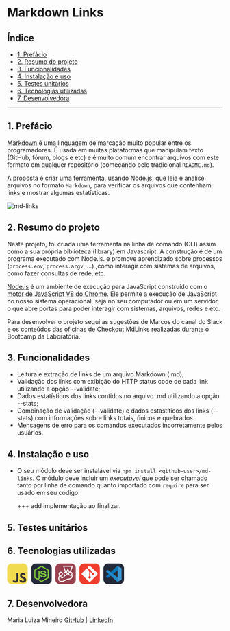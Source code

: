 # Markdown Links

## Índice

* [1. Prefácio](#1-prefácio)
* [2. Resumo do projeto](#2-resumo-do-projeto)
* [3. Funcionalidades ](#3-funcionalidades)
* [4. Instalação e uso](#4-instalação-e-uso)
* [5. Testes unitários](#5-testes-unitários)
* [6. Tecnologias utilizadas](#6-tecnologias-utilizadas)
* [7. Desenvolvedora](#7-desenvolvedora)


***

## 1. Prefácio

[Markdown](https://pt.wikipedia.org/wiki/Markdown) é uma linguagem de marcação
muito popular entre os programadores. É usada em muitas plataformas que
manipulam texto (GitHub, fórum, blogs e etc) e é muito comum encontrar arquivos
com este formato em qualquer repositório (começando pelo tradicional
`README.md`).

A proposta é criar uma ferramenta, usando
[Node.js](https://nodejs.org/), que leia e analise arquivos no formato
`Markdown`, para verificar os arquivos que contenham links e mostrar algumas
estatísticas.

![md-links](https://user-images.githubusercontent.com/110297/42118443-b7a5f1f0-7bc8-11e8-96ad-9cc5593715a6.jpg)

## 2. Resumo do projeto

Neste projeto, foi criada uma ferramenta na linha de comando (CLI) assim como a sua própria biblioteca (library) em Javascript. A construção é de um programa
executado com Node.js. e promove aprendizado sobre processos
(`process.env`, `process.argv`, ...) ,como interagir com sistemas de arquivos, como fazer consultas de rede, etc.

[Node.js](https://nodejs.org/pt-br/) é um ambiente de execução para JavaScript
construído com o [motor de JavaScript V8 do
Chrome](https://developers.google.com/v8/). Ele permite a execução de JavaScript no nosso sistema operacional, seja no seu computador ou em um servidor, o que abre portas para poder interagir com sistemas, arquivos, redes e etc.

Para desenvolver o projeto segui as sugestões de Marcos do canal do Slack e os conteúdos das oficinas de Checkout MdLinks realizadas durante o Bootcamp da Laboratória. 

## 3. Funcionalidades
* Leitura e extração de links de um arquivo Markdown (.md);
* Validação dos links com exibição do HTTP status code de cada link utilizando a opção --validate;
* Dados estatísticos dos links contidos no arquivo .md utilizando a opção --stats;
* Combinação de validação (--validate) e dados estastíticos dos links (--stats) com informações sobre links totais, únicos e quebrados.
* Mensagens de erro para os comandos executados incorretamente pelos usuários.

## 4. Instalação e uso

* O seu módulo deve ser instalável via `npm install <github-user>/md-links`. O
  módulo deve incluir um _executável_ que pode ser chamado tanto por linha de
  comando quanto importado com `require` para ser usado em seu código.

  +++ add implementação ao finalizar.

## 5. Testes unitários 

## 6. Tecnologias utilizadas 
![icons](image-5.png) 

## 7. Desenvolvedora

Maria Luiza Mineiro [GitHub](https://github.com/malumineiro) | [LinkedIn](https://www.linkedin.com/in/maria-luiza-mineiro/)
